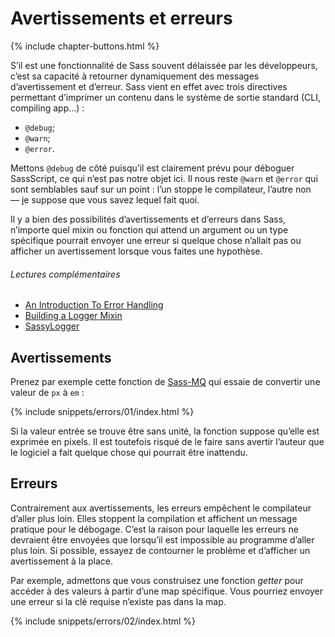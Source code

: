 
# Avertissements et erreurs

{% include chapter-buttons.html %}

S’il est une fonctionnalité de Sass souvent délaissée par les développeurs, c’est sa capacité à retourner dynamiquement des messages d’avertissement et d’erreur. Sass vient en effet avec trois directives permettant d’imprimer un contenu dans le système de sortie standard (CLI, compiling app…)&nbsp;:

* `@debug`;
* `@warn`;
* `@error`.

Mettons `@debug` de côté puisqu’il est clairement prévu pour déboguer SassScript, ce qui n’est pas notre objet ici. Il nous reste `@warn` et `@error` qui sont semblables sauf sur un point&nbsp;: l’un stoppe le compilateur, l’autre non —&nbsp;je suppose que vous savez lequel fait quoi.

Il y a bien des possibilités d’avertissements et d’erreurs dans Sass, n’importe quel mixin ou fonction qui attend un argument ou un type spécifique pourrait envoyer une erreur si quelque chose n’allait pas ou afficher un avertissement lorsque vous faites une hypothèse.

###### Lectures complémentaires

* [An Introduction To Error Handling](http://webdesign.tutsplus.com/tutorials/an-introduction-to-error-handling-in-sass--cms-19996)
* [Building a Logger Mixin](http://webdesign.tutsplus.com/tutorials/building-a-logger-mixin-in-sass--cms-22070)
* [SassyLogger](https://github.com/HugoGiraudel/SassyLogger)

## Avertissements

Prenez par exemple cette fonction de [Sass-MQ](https://github.com/sass-mq/sass-mq) qui essaie de convertir une valeur de `px` à `em`&nbsp;:

{% include snippets/errors/01/index.html %}

Si la valeur entrée se trouve être sans unité, la fonction suppose qu’elle est exprimée en pixels. Il est toutefois risqué de le faire sans avertir l’auteur que le logiciel a fait quelque chose qui pourrait être inattendu.

## Erreurs

Contrairement aux avertissements, les erreurs empêchent le compilateur d’aller plus loin. Elles stoppent la compilation et affichent un message pratique pour le débogage. C’est la raison pour laquelle les erreurs ne devraient être envoyées que lorsqu’il est impossible au programme d’aller plus loin. Si possible, essayez de contourner le problème et d’afficher un avertissement à la place.

Par exemple, admettons que vous construisez une fonction *getter* pour accéder à des valeurs à partir d’une map spécifique. Vous pourriez envoyer une erreur si la clé requise n’existe pas dans la map.

{% include snippets/errors/02/index.html %}
